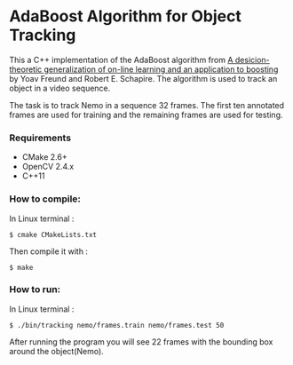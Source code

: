 # AdaBoost Algorithm for Object Tracking

This a C++ implementation of the AdaBoost  algorithm from [A desicion-theoretic generalization of on-line learning and an application to boosting](https://link.springer.com/chapter/10.1007/3-540-59119-2_166) by Yoav Freund and Robert E. Schapire. The algorithm is used  to track an object in a video sequence.

The task is to track Nemo in a sequence 32 frames. The first ten annotated frames are used for training and the remaining frames are used for testing.



### Requirements 

*  CMake 2.6+
* OpenCV 2.4.x
* C++11



### How to compile:

In Linux terminal :

`$ cmake CMakeLists.txt`

Then compile it with :

`$ make`

### How to run:

In Linux terminal :

`$ ./bin/tracking nemo/frames.train nemo/frames.test 50 `

After running the program you will see  22 frames with the bounding box around the object(Nemo).

